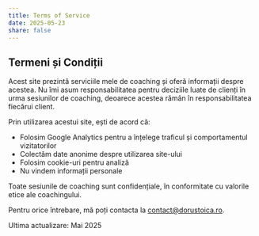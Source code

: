 ```yaml
---
title: Terms of Service
date: 2025-05-23
share: false
---
```


## Termeni și Condiții

Acest site prezintă serviciile mele de coaching și oferă informații despre acestea. Nu îmi asum responsabilitatea pentru deciziile luate de clienți în urma sesiunilor de coaching, deoarece acestea rămân în responsabilitatea fiecărui client.

Prin utilizarea acestui site, ești de acord că:
- Folosim Google Analytics pentru a înțelege traficul și comportamentul vizitatorilor
- Colectăm date anonime despre utilizarea site-ului
- Folosim cookie-uri pentru analiză
- Nu vindem informații personale

Toate sesiunile de coaching sunt confidențiale, în conformitate cu valorile etice ale coachingului.

Pentru orice întrebare, mă poți contacta la contact@dorustoica.ro.

Ultima actualizare: Mai 2025
